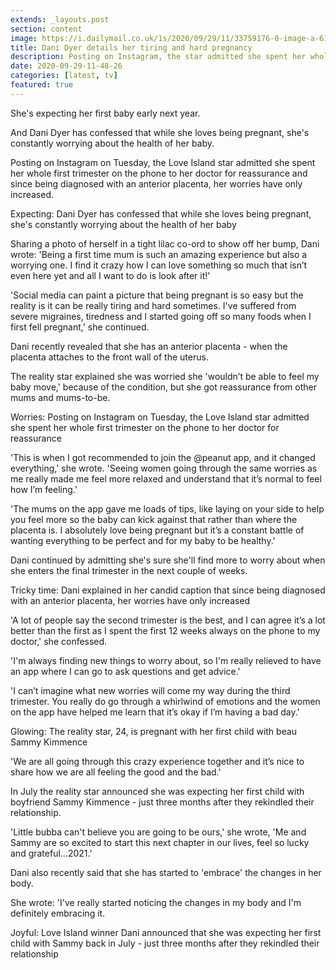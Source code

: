 ```yaml
---
extends: _layouts.post
section: content
image: https://i.dailymail.co.uk/1s/2020/09/29/11/33759176-0-image-a-61_1601375980128.jpg 
title: Dani Dyer details her tiring and hard pregnancy 
description: Posting on Instagram, the star admitted she spent her whole first trimester on the phone to her doctor  and since being diagnosed with an anterior placenta, her worries have only increased. 
date: 2020-09-29-11-48-26 
categories: [latest, tv] 
featured: true 
--- 
```

She's expecting her first baby early next year.

And Dani Dyer has confessed that while she loves being pregnant, she's constantly worrying about the health of her baby.

Posting on Instagram on Tuesday, the Love Island star admitted she spent her whole first trimester on the phone to her doctor for reassurance and since being diagnosed with an anterior placenta, her worries have only increased.

Expecting: Dani Dyer has confessed that while she loves being pregnant, she's constantly worrying about the health of her baby

Sharing a photo of herself in a tight lilac co-ord to show off her bump, Dani wrote: 'Being a first time mum is such an amazing experience but also a worrying one. I find it crazy how I can love something so much that isn’t even here yet and all I want to do is look after it!'

'Social media can paint a picture that being pregnant is so easy but the reality is it can be really tiring and hard sometimes. I've suffered from severe migraines, tiredness and I started going off so many foods when I first fell pregnant,' she continued.

Dani recently revealed that she has an anterior placenta - when the placenta attaches to the front wall of the uterus.

The reality star explained she was worried she 'wouldn’t be able to feel my baby move,' because of the condition, but she got reassurance from other mums and mums-to-be. 

Worries: Posting on Instagram on Tuesday, the Love Island star admitted she spent her whole first trimester on the phone to her doctor for reassurance

'This is when I got recommended to join the @peanut app, and it changed everything,' she wrote. 'Seeing women going through the same worries as me really made me feel more relaxed and understand that it’s normal to feel how I’m feeling.'

'The mums on the app gave me loads of tips, like laying on your side to help you feel more so the baby can kick against that rather than where the placenta is. I absolutely love being pregnant but it’s a constant battle of wanting everything to be perfect and for my baby to be healthy.'

Dani continued by admitting she's sure she'll find more to worry about when she enters the final trimester in the next couple of weeks. 





Tricky time: Dani explained in her candid caption that since being diagnosed with an anterior placenta, her worries have only increased

'A lot of people say the second trimester is the best, and I can agree it’s a lot better than the first as I spent the first 12 weeks always on the phone to my doctor,' she confessed.

'I'm always finding new things to worry about, so I'm really relieved to have an app where I can go to ask questions and get advice.'

'I can’t imagine what new worries will come my way during the third trimester. You really do go through a whirlwind of emotions and the women on the app have helped me learn that it’s okay if I’m having a bad day.'

Glowing: The reality star, 24, is pregnant with her first child with beau Sammy Kimmence 

'We are all going through this crazy experience together and it’s nice to share how we are all feeling the good and the bad.'

In July the reality star announced she was expecting her first child with boyfriend Sammy Kimmence - just three months after they rekindled their relationship. 

'Little bubba can't believe you are going to be ours,' she wrote, 'Me and Sammy are so excited to start this next chapter in our lives, feel so lucky and grateful...2021.' 

 Dani also recently said that she has started to 'embrace' the changes in her body.

She wrote: 'I've really started noticing the changes in my body and I'm definitely embracing it.  

Joyful: Love Island winner Dani announced that she was expecting her first child with Sammy back in July - just three months after they rekindled their relationship

